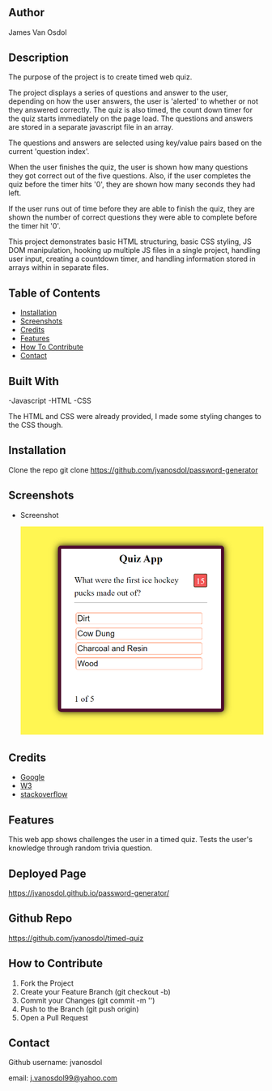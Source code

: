 # <Timed-Quiz>

## Author

James Van Osdol

## Description

The purpose of the project is to create timed web quiz.

The project displays a series of questions and answer to the user, depending on how the user answers, the user is 'alerted' to whether or not they answered correctly. The quiz is also timed, the count down timer for the quiz starts immediately on the page load. The questions and answers are stored in a separate javascript file in an array. 

The questions and answers are selected using key/value pairs based on the current 'question index'. 

When the user finishes the quiz, the user is shown how many questions they got correct out of the five questions. Also, if the user completes the quiz before the timer hits '0', they are shown how many seconds they had left.

If the user runs out of time before they are able to finish the quiz, they are shown the number of correct questions they were able to complete before the timer hit '0'.


This project demonstrates basic HTML structuring, basic CSS styling, JS DOM manipulation, hooking up multiple JS files in a single project, handling user input, creating a countdown timer, and handling information stored in arrays within in separate files.


## Table of Contents

- [Installation](#installation)
- [Screenshots](#screenshots)
- [Credits](#credits)
- [Features](#features)
- [How To Contribute](#how-to-contribute)
- [Contact](#contact)


## Built With

-Javascript
-HTML
-CSS

The HTML and CSS were already provided, I made some styling changes to the CSS though.

## Installation

Clone the repo
git clone https://github.com/jvanosdol/password-generator


## Screenshots


- Screenshot

  ![screenshot](/Assets/timed-quiz-screenshot.png)


## Credits

- [Google](https://www.google.com)
- [W3](https://www.w3schools.com)
- [stackoverflow](https://stackoverflow.com/)

## Features

This web app shows challenges the user in a timed quiz. Tests the user's knowledge through random trivia question.


## Deployed Page

https://jvanosdol.github.io/password-generator/


## Github Repo

https://github.com/jvanosdol/timed-quiz


## How to Contribute

1. Fork the Project
2. Create your Feature Branch (git checkout -b)
3. Commit your Changes (git commit -m '')
4. Push to the Branch (git push origin)
5. Open a Pull Request


## Contact

Github username: jvanosdol

email: j.vanosdol99@yahoo.com

